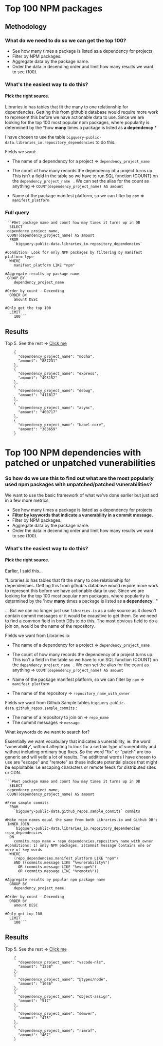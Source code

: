 # Top 100 NPM packages

## Methodology

### What do we need to do so we can get the top 100?

- See how many times a package is listed as a dependency for projects.
- Filter by NPM packages.
- Aggregate data by the package name.
- Order the data in decending order and limit how many results we want to see (100).

### What's the easiest way to do this?

#### Pick the right source. 
Libraries.io has tables that fit the many to one relationship for dependencies. Getting this from github's database would require more work to represent this before we have actionable data to use. Since we are looking for the top 100 most popular npm packages, where popularity is determined by the *how **many** times a package is listed as **a dependency** * 

I have chosen to use the table  `bigquery-public-data.libraries_io.repository_dependencies` to do this.

Fields we want:


- The name of a dependency for a project => `dependency_project_name `

- The count of how many records the dependency of a project turns up. This isn't a field in the table so we have to run SQL function (COUNT) on the `dependency_project_name ` . We can set the alias for the count as anything => `COUNT(dependency_project_name) AS amount`

- Name of the package manifest platform, so we can filter by `npm` => `manifest_platform`

### Full query

    ```#Get package name and count how may times it turns up in DB
      SELECT
     dependency_project_name,
     COUNT(dependency_project_name) AS amount
      FROM
        `bigquery-public-data.libraries_io.repository_dependencies`
      
    #Condition: Look for only NPM packages by filtering by manifest platform type
      WHERE
        manifest_platform LIKE "npm"
    
    #Aggregate results by package name
     GROUP BY
        dependency_project_name
    
    #Order by count - Decending
      ORDER BY
        amount DESC  
    
    #Only get the top 100
      LIMIT
        100```
        
   

## Results
  
  Top 5. See the rest => [Click me](./results-20190221-214858.json)
 
       
        {
          "dependency_project_name": "mocha",
          "amount": "887231"
        },
        {
          "dependency_project_name": "express",
          "amount": "495152"
        },
        {
          "dependency_project_name": "debug",
          "amount": "411817"
        },
        {
          "dependency_project_name": "async",
          "amount": "400717"
        },
        {
          "dependency_project_name": "babel-core",
          "amount": "383659"
        }
       
# Top 100 NPM dependencies with patched or unpatched vunerabilities
### So how do we use this to find out what are the most popularly used npm packages with unpatched/patched vunerabilities?

We want to use the basic framework of what we've done earlier but just add in a few more metrics
- See how many times a package is listed as a dependency for projects.
- **Filter by keywords that indicate a vunerability in a commit message.**
- Filter by NPM packages.
- Aggregate data by the package name.
- Order the data in decending order and limit how many results we want to see (100).

### What's the easiest way to do this?

#### Pick the right source. 

Earlier, I said this...

"Libraries.io has tables that fit the many to one relationship for dependencies. Getting this from github's database would require more work to represent this before we have actionable data to use. Since we are looking for the top 100 most popular npm packages, where popularity is determined by the 'how **many** times a package is listed as **a dependency**.' "

... But we can no longer just use `libraries.io` as a sole source as it doesn't contain commit messages or it would be exaustive to get them. So we need to find a common field in both DBs to do this. The most obvious field to do a join on, would be the name of the repository.

Fields we want from Libraries.io:

- The name of a dependency for a project => `dependency_project_name `

- The count of how many records the dependency of a project turns up. This isn't a field in the table so we have to run SQL function (COUNT) on the `dependency_project_name ` . We can set the alias for the count as anything  => `COUNT(dependency_project_name) AS amount`

- Name of the package manifest platform, so we can filter by `npm` => `manifest_platform`
- The name of the repository => `repository_name_with_owner`

Fields we want from Github Sample tables `bigquery-public-data.github_repos.sample_commits` :

- The name of a repository to join on => `repo_name`
- The commit messages =>  `message`

What keywords do we want to search for?

Essentially we want vocabulary that indicates a vunerability, ie. the word 'vunerability', without attepting to look for a certain type of vunerability and without including ordinary bug fixes. So the word "fix" or "patch" are too generic and will yeild a lot of results.
The additional words I have chosen to use are "escape" and "remote" as these indicate potential places that might be exploitable. I.e escaping characters or remote feeds for distributed sites or CDN.

    ```#Get package name and count how may times it turns up in DB
      SELECT
     dependency_project_name,
     COUNT(dependency_project_name) AS amount
    
    #From sample commits   
      FROM
        `bigquery-public-data.github_repos.sample_commits` commits
    
    #Make repo names equal the same from both Libraries.io and Github DB's 
     INNER JOIN
        `bigquery-public-data.libraries_io.repository_dependencies` repo_dependencies
      ON
        commits.repo_name = repo_dependencies.repository_name_with_owner
    #Conditions: 1) only NPM packages, 2)Commit message contains one or more of key words 
      WHERE
        (repo_dependencies.manifest_platform LIKE "npm")
        AND ((commits.message LIKE "%vunerability%")
          OR (commits.message LIKE "%escape%")
          OR (commits.message LIKE "%remote%"))
    
    #Aggregate results by popular npm package name  
      GROUP BY
        dependency_project_name
    
    #Order by count - Decending 
      ORDER BY
        amount DESC
    
    #Only get top 100  
      LIMIT
        100```

## Results

Top 5. See the rest => [Click me](./results-20190222-010623.json)

        {
          "dependency_project_name": "vscode-nls",
          "amount": "1258"
        },
        {
          "dependency_project_name": "@types/node",
          "amount": "1036"
        },
        {
          "dependency_project_name": "object-assign",
          "amount": "517"
        },
        {
          "dependency_project_name": "semver",
          "amount": "475"
        },
        {
          "dependency_project_name": "rimraf",
          "amount": "467"
        }
